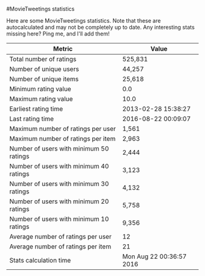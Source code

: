 #MovieTweetings statistics

Here are some MovieTweetings statistics. Note that these are autocalculated and may not be completely up to date. Any interesting stats missing here? Ping me, and I'll add them!

Metric | Value
--- | ---
Total number of ratings                 | 525,831
Number of unique users                  | 44,257
Number of unique items                  | 25,618
Minimum rating value                    | 0.0
Maximum rating value                    | 10.0
Earliest rating time                    | 2013-02-28 15:38:27
Last rating time                        | 2016-08-22 00:09:07
Maximum number of ratings per user      | 1,561
Maximum number of ratings per item      | 2,963
Number of users with minimum 50 ratings | 2,444
Number of users with minimum 40 ratings | 3,123
Number of users with minimum 30 ratings | 4,132
Number of users with minimum 20 ratings | 5,758
Number of users with minimum 10 ratings | 9,356
Average number of ratings per user      | 12
Average number of ratings per item      | 21
Stats calculation time                  | Mon Aug 22 00:36:57 2016

